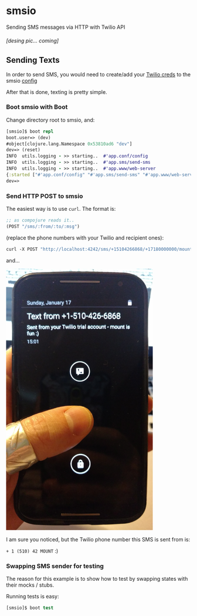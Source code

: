# smsio

Sending SMS messages via HTTP with Twilio API

###### [desing pic... coming]

## Sending Texts

In order to send SMS, you would need to create/add your [Twilio creds](https://www.twilio.com/help/faq/twilio-basics/what-is-the-auth-token-and-how-can-i-change-it)
to the smsio [config](dev/resources/config.edn)

After that is done, texting is pretty simple.

### Boot smsio with Boot

Change directory root to smsio, and:

```clojure
[smsio]$ boot repl
boot.user=> (dev)
#object[clojure.lang.Namespace 0x53810ad6 "dev"]
dev=> (reset)
INFO  utils.logging - >> starting..  #'app.conf/config
INFO  utils.logging - >> starting..  #'app.sms/send-sms
INFO  utils.logging - >> starting..  #'app.www/web-server
{:started ["#'app.conf/config" "#'app.sms/send-sms" "#'app.www/web-server"]}
dev=>
```

### Send HTTP POST to smsio

The easiest way is to use `curl`. The format is:

```clojure
;; as compojure reads it..
(POST "/sms/:from/:to/:msg")
```

(replace the phone numbers with your Twilio and recipient ones):

```clojure
curl -X POST "http://localhost:4242/sms/+15104266868/+17180000000/mount%20is%20fun%20:)"
```

and...

<img src="../doc/smsio/mount-is-fun-sms.png" width="400px">

I am sure you noticed, but the Twilio phone number this SMS is sent from is:

`+ 1 (510) 42 MOUNT` :)

### Swapping SMS sender for testing

The reason for this example is to show how to test by swapping states with their mocks / stubs.

Running tests is easy:

```clojure
[smsio]$ boot test
```
